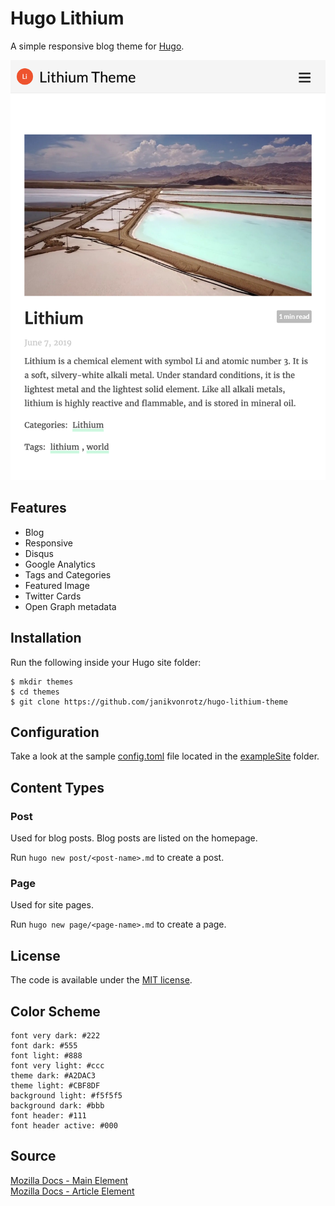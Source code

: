 # Hugo Lithium

A simple responsive blog theme for [Hugo](https://gohugo.io/).

![Hugo Lithium Theme Screenshot](https://raw.githubusercontent.com/janikvonrotz/hugo-lithium-theme/master/images/screenshot.png)

## Features

- Blog
- Responsive
- Disqus
- Google Analytics
- Tags and Categories
- Featured Image
- Twitter Cards
- Open Graph metadata

## Installation

Run the following inside your Hugo site folder:

```
$ mkdir themes
$ cd themes
$ git clone https://github.com/janikvonrotz/hugo-lithium-theme
```

## Configuration

Take a look at the sample [config.toml](https://github.com/janikvonrotz/hugo-lithium-theme/blob/master/exampleSite/config.toml)
file located in the [exampleSite](https://github.com/janikvonrotz/hugo-lithium-theme/blob/master/exampleSite) folder.

## Content Types

### Post

Used for blog posts. Blog posts are listed on the homepage.

Run `hugo new post/<post-name>.md` to create a post.

### Page

Used for site pages.

Run `hugo new page/<page-name>.md` to create a page.

## License

The code is available under the [MIT license](https://github.com/janikvonrotz/hugo-lithium-theme/blob/master/LICENSE.md).

## Color Scheme

    font very dark: #222
    font dark: #555
    font light: #888
    font very light: #ccc
    theme dark: #A2DAC3
    theme light: #CBF8DF
    background light: #f5f5f5
    background dark: #bbb
    font header: #111
    font header active: #000

## Source

[Mozilla Docs - Main Element](https://developer.mozilla.org/de/docs/Web/HTML/Element/main)  
[Mozilla Docs - Article Element](https://developer.mozilla.org/en-US/docs/Web/HTML/Element/article)